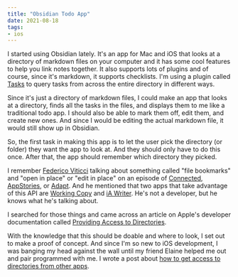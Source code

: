 ```yaml
---
title: "Obsidian Todo App"
date: 2021-08-18
tags:
- ios
---
```


I started using Obsidian lately. It's an app for Mac and iOS that looks at a directory of markdown files on your computer and it has some cool features to help you link notes together. It also supports lots of plugins and of course, since it's markdown, it supports checklists. I'm using a plugin called [Tasks](https://github.com/schemar/obsidian-tasks) to query tasks from across the entire directory in different ways.

Since it's just a directory of markdown files, I could make an app that looks at a directory, finds all the tasks in the files, and displays them to me like a traditional todo app. I should also be able to mark them off, edit them, and create new ones. And since I would be editing the actual markdown file, it would still show up in Obsidian.

So, the first task in making this app is to let the user pick the directory (or folder) they want the app to look at. And they should only have to do this once. After that, the app should remember which directory they picked.

I remember [Federico Viticci](https://twitter.com/viticci) talking about something called "file bookmarks" and "open in place" or "edit in place" on an episode of [Connected](https://www.relay.fm/connected), [AppStories](https://appstories.net), or [Adapt](https://www.relay.fm/adapt). And he mentioned that two apps that take advantage of this API are [Working Copy](https://workingcopy.app) and [iA Writer](https://ia.net/writer). He's not a developer, but he knows what he's talking about. 

I searched for those things and came across an article on Apple's developer documentation called [Providing Access to Directories](https://developer.apple.com/documentation/uikit/view_controllers/providing_access_to_directories).

With the knowledge that this should be doable and where to look, I set out to make a proof of concept. And since I'm so new to iOS development, I was banging my head against the wall until my friend Elaine helped me out and pair programmed with me. I wrote a post about [how to get access to directories from other apps](https://adam.garrett-harris.com/2021-08-21-providing-access-to-directories-in-ios-with-bookmarks/).